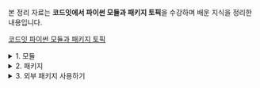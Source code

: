 본 정리 자료는 **코드잇에서 파이썬 모듈과 패키지 토픽**을 수강하며 배운 지식을 정리한 내용입니다.

[코드잇 파이썬 모듈과 패키지 토픽](https://www.codeit.kr/courses/python-intermediate/topics/python-module-and-package)

<details>
  <summary>1. 모듈</summary>

# 모듈

## 모듈이란?

모듈은 여러 기능을 모아둔 파이썬 파일이다.

만약 프로그램의 모든 기능을 한 파일에 모아 두게 되면, 어떤 부분이 어떤 역할을 하는지, 기능을 수정하고 싶으면 어떤 부분을 바꿔야 하는지 알기가 힘들다.

그래서 프로그램을 짤 때는 코드를 파일 단위 (모듈)로 나누어 주는 게 좋다.

파이썬에서는 이런 파일 하나를 모듈이라고 한다.

이렇게 코드를 모듈화시키면

(1) 한 파일에서 구현하고자 하는 게 명확해져서 코드를 짜고 관리하기가 쉬워짐

(2) 코드를 재사용할 수 있음

예를 들어, 평면도형의 면적을 구해 주는 함수들을 모아서 area 라는 모듈을 만들 수 있다.

area.py

```python
PI = 3.14

# 원의 면적을 구해 주는 함수
def circle(radius):
	return PI * radius * radius

# 정사각형의 먼적을 구해 주는 함수
def square(length):
	return length * length
```

모듈은 파일 이름에서 .py 확장자를 빼고 부른다.

## 모듈 임포트 (import)

모듈에 저장된 기능을 가져다 쓰기 위해서는 모듈을 임포트(import) 하면 된다. 모듈을 임포트하는 방법은 여러 가지가 있다.

### `import <module>`

모듈 전체를 임포트한다. 모듈 안에 있는 변수 또는 함수는 . 으로 접근할 수 있다.

run.py

```python
import area

print(area.square(2)) # 4
print(area.PI) # 3.14
```

### `from <module> import <member(s)>`

모듈에서 필요한 것들만 임포트한다. 불러온 변수나 함수를 접근할 때 앞에 module. 을 붙이지 않는다.

run.py

```python
from area import square, PI

print(square(3)) # 9
print(PI) # 3.14
```

### `from <module> import *`

모듈에서 모든 걸 임포트한다.

run.py

```python
from area import *

print(PI) # 3.14
print(square(4)) # 16
```

그런데 이 임포트 방식을 사용하면 어떤 함수가 어떤 모듈에서 왔는지 알 수가 없고, 자신도 모르게 쓸데없는 것들을 가져올 수 있다.

그래서 이 방식은 **파이썬 커뮤니티에서 권장하지 않는** 방식이다. 모듈을 사용할 때는 모듈을 그대로 가져오거나 모듈에서 필요한 것들만 가져오는 것이 추천된다.

### `as` 키워드

임포트 문 뒤에 `as` 라는 키워드(특별한 의미를 가지고 있는, 이미 예약된 문자열)를 붙여서 임포트하는 것의 이름을 바꿔줄 수 있다.

run.py

```python
# 모듈 이름을 바꿈
import area as ar
print(ar.square(5)) # 25

# 함수 이름을 바꿈
from area import square as sq
print(sq(3)) 9
```

## 모듈과 클래스

모듈에는 변수와 함수 뿐만 아니라, 클래스가 있는 경우도 많다.

예를 들어 어떤 프로그램에서는 원과 정사각형의 면적만 계산해야 하는 게 아니라 원과 정사각형을 직접 만들어서 사용해야 한다. 그러면 새로운 파일을 만들고 그 파일에서 원과 정사각형 클래스들을 정의해 주면 된다.

shapes2d.py

```python
# 원 클래스
class Circle:
	def __init__(self, radius):
		self.radius = radius

	def area(self):
		return 3.14 * self.radius

# 정사각형 클래스
class Square:
	def __init__(self, length):
		self.length = length

	def area(self):
		return self.length * self.length
```

그리고 다른 파일에서 이 클래스들을 사용하려면 이전과 같이 `import` 키워드를 사용하면 된다.

run.py

```python
import shapes2d

circle = shapes2d.Circle(2)
print(circle.area()) # 12.56

from shapes2d import Square

square = Square(3)
print(square.area()) # 9
```

물론 `as` 키워드를 사용해서 임포트하는 것의 이름을 바꿔줄 수도 있다.

run.py

```python
from shapes2d import Square as Sq

square = Sq(3)
print(square.area()) # 9
```

## 현재 파일에서 사용 가능한 기능은?

### 네임 스페이스

네임 스페이스는 파일에서 정의된 모든 이름들을 뜻한다.

`dir()` 함수는 파일의 네임스페이스를 리턴해준다.

### 모듈 안에 정의된 이름들 확인

`print(dir(area))`

area 모듈 안에 정의된 이름들을 확인할 수 있다.

### 모듈 임포트

```python
import area
print(dir())
```

이 경우 네임 스페이스에 area 라는 모듈명만 추가된다. (모듈 안에 정의된 변수나 함수는 추가 x)

```python
import area as ar
print(dir())
```

이 경우 네임 스페이스에 area 대신 ar 이 추가된다.

### 모듈의 함수 임포트

```python
from area import circle, square
print(dir())
```

이 경우 네임 스페이에 circle 함수와 square 함수가 추가된다.

### 여러 번 정의된 함수 호출

파이썬에서는 한 파일에서 같은 이름으로 여러 번 정의된 함수를 호출하면 가장 나중에 정의된 함수가 호출된다.

```python
from area import square, circle

def square(length):
	return 4 * length

print(square(3)) # 12

```

이름이 중복되면 이름이 어떤 함수를 참조 하는지 가 알기 힘들다. 그래서 한 네임 스페이스 안에는 같은 이름이 중복되지 않는 게 좋다.

이름이 중복되지 않게 하려면

```python
import area

def square(length):
	return 4 * length

print(area.square(3)) # 9
print(square(3)) # 12
```

이처럼 모듈 자체를 임포트하여 사용하는 방법이 있고,

```python
from area import square as sq

def square(length):
	return 4 * length

print(sq(3)) # 9
print(square(3)) # 12
```

이처럼 `as` 키워드를 사용하여 이름을 다른 것으로 바꿔주는 방법이 있다.

## 스탠다드 라이브러리

모듈은 여러 가지 기능을 정리해 둔 파이썬 파일이다.

파이썬에서는 개발자들이 많이 쓸법한 기능들이 이미 모듈로 만들어져 있다.

우리가 파이썬을 설치하면 스탠다드 라이브러리가 딸려온다. 스탠다드 라이브러리에는 다음과 같은 것들이 포함되어 있다.

- int, float, string 같은 자료형
- print, dir 같은 내장 함수
- 유용한 기능을 제공하는 모듈들 (스탠다드 모듈)

## 유용한 스탠다드 모듈들

  <details>
    <summary>스탠다드 모듈</summary>

### math

math는 기본적인 수학 모듈이다. 여러 수학적인 함수를 제공해준다.

```python
import math

# 코사인 함수 (모든 삼각함수는 라디안을 사용한다)
print(math.cos(0)) # 1.0

# 로그 함수
print(math.log10(100)) # 2.0
```

### random

random 모듈은 임의의 숫자를 생성하기 위한 다양한 함수들을 제공해 준다.

```python
import random

# 임의의 정수 1 <= N <= 20
print(random.randint(1, 20))

# 임의의 소수 0 <= x <= 1
print(random.uniform(0, 1))

```

### datetime

datetime 모듈은 날짜와 시간을 다루기 위한 다양한 클래스를 갖추고 있다.

```python
import datetime

# 현재 시간과 날짜
today = datetime.datetime.now()
print(today) # 2020-10-14 14:13:31.028298

# 출력값을 "요일, 월 일 연도"로 포매팅
print(today.strftime("%A, %B, %dth %Y")) # Wednesday, October, 14th 2020

# 특정 시간과 날짜
pi_day = datetime.datetime(2020, 3, 14, 13, 6, 15)
print(pi_day) # 2020-03-14 13:06:15

# 두 datetime의 차이
print(today - pi_day) # 214 days, 1:07:16.028298
```

### OS

OS는 Operating System, 즉 운영채제의 약자다. os 모듈을 통해서 파이썬으로 운영체제를 조작하거나 운영체제에 대한 정보를 가져올 수 있다.

```python
import os

# 현재 어떤 계정으로 로그인 돼있는지 확인
print(os.getlogin())

# 현재 파일의 디렉토리 확인
print(os.getcwd())

# 현재 프로세스 ID 확인
print(os.getpid())
```

### os.path

os.path 모듈은 파일 경로를 다룰 때 쓰인다.

```python
import os.path

# 프로젝트 디렉토리 경로 'Users/@@@/PycharmProjects/stadard_moduels'
# 현재 파일 경로 'Users/@@@/PycharmProjects/standard_moduels/main.py'

# 주어진 경로를 절대 경로로
print(os.path.abspath('..'))
# /Users/@@@/PycharmProjects

# 주어진 경로를 현재 디렉토리를 기준으로 한 상대 경로로
print(os.path.relpath('/Users/@@@/PycharmProjects'))
# ..

# 주어진 경로들을 병합
print(os.path.join('Users/@@@/PycharmProjects', 'standard_moduels'))
# Users/@@@/PycharmProjects/standard_moduels

```

### re

프로그래밍에서 Regular Expression (RegEx, re, 한국어로는 정규 표현식) 은 특정한 규칙/패턴을 가진 문자열을 표현하는 데 사용된다.

```python
import re

# 알파벳으로 구성된 단어들만 매칭
pattern = re.compile('^[A-Za-z]+$')
print(pattern.match('I'))  # <re.Match object; span=(0, 1), match='I'>
print(pattern.match('love')) # <re.Match object; span=(0, 4), match='love'>
print(pattern.match('python3')) # None

# 숫자가 포함된 단어들만 매칭
pattern = re.compile('.*\d+')
print(pattern.match('I'))  # None
print(pattern.match('love')) # None
print(pattern.match('python3')) # <re.Match object; span=(0, 7), match='python3'>

```

### pickle

pickle 을 사용하면 파이썬 오브젝트(객체)를 바이트(byte) 형식으로 바꿔서 파일에 저장할 수 있고, 저장된 오브젝트를 읽어올 수도 있다.

```python
import pickle

# 딕셔너리 오브젝트
obj = {'my': 'dictionary'}

# obj를 filename.pickle 파일에 저장
with open('filename.pickle', 'wb') as f:
	pickle.dump(obj, f)

# filename.pickle에 있는 오브젝트를 읽어옴
with open('filename.pickle', 'rb') as f:
	obj = pickle.load(f)

print(obj)
# {'my': 'dictionary'}

```

### json

json 모듈은 pickle 과 비슷하지만 오브젝트를 JSON 형식으로 바꿔준다.

JSON 형식에 맞는 데이터 (기본 데이터 타입들, 리스트, 딕셔너리)만 바꿀 수 있다.

```python
import json

# 딕셔너리 오브젝트
obj = {'my': 'dictionary'}

# obj를 filename.json 파일에 저장
with open('filename.json', 'w') as f:
    json.dump(obj, f)

# filename.json에 있는 오브젝트를 읽어옴
with open('filename.json', 'r') as f:
    obj = json.load(f)

print(obj)
# {'my': 'dictionary'}
```

### copy

copy 모듈은 파이썬 오브젝트를 복사할 때 쓰인다.

```python
# 리스트를 복사하려면 슬라이싱을 사용하거나 copy.copy() 함수를 사용해야 함
a = [1, 2, 3]
b = a
c = a[:]
d = copy.copy(a)
a[0] = 4
print(a, b, c, d)
# [4, 2, 3] [4, 2, 3] [1, 2, 3] [1, 2, 3]

# 하지만 오브젝트 안에 오브젝트가 있는 경우 copy.copy() 함수는 가장 바깥에 있는 오브젝트만 복사함
# 오브젝트를 재귀적으로 복사하려면 copy.deepcopy() 함수를 사용해야 함
a = [[1,2,3], [4,5,6], [7,8,9]]
b = copy.copy(a)
c = copy.deepcopy(a)
a[0][0] = 4
print(a)
# [[4, 2, 3], [4, 5, 6], [7, 8, 9]]
print(b)
# [[4, 2, 3], [4, 5, 6], [7, 8, 9]]
print(c)
# [[1, 2, 3], [4, 5, 6], [7, 8, 9]]
```

### sqlite3

sqlite3 모듈을 통해 파이썬에서 SQLite 데이터베이스를 사용할 수 있다.

```python
import sqlite3

# 데이터베이스 연결
conn = sqlite3.connect('example.db')

# SQL 문 실행
c = conn.cursor()
c.execute('''SELECT ... FROM ... WHERE ... ''')

# 가져온 데이터를 파이썬에서 사용
rows = c.fetchall()
for row in rows:
	print(row)

# 연결 종료
conn.close()

```

  </details>

## 파이썬의 모듈 검색 경로

파이썬은 어떻게 모듈의 이름만 보고 모듈을 찾아오는 것일까?

파이썬은 임포트하려는 모듈을 찾기 위해서 특정 경로들을 살핀다.

이 경로들은 `sys` 라는 스탠다드 모듈을 통해 확인해볼 수 있다.

```python
import sys

print(sys.path)
```

sys 모듈에는 파이썬의 실행 환경과 관련된 변수들과 함수들이 저장되어 있다.

이 중에 path에는 파이썬이 모듈을 찾기 위해 검색해보는 경로들이 저장되어 있다.

파이썬은 모듈 검색 경로 리스트에 있는 경로들을 순서대로 살펴 본 후, 만약 결국 모듈을 찾지 못하면 모듈을 찾을 수 없다는 에러를 낸다.

sys.path 첫번째 경로는 항상 실행한 파일이 있는 디렉토리다.

sys.path의 마지막 경로에는 site-packages 라고 하는 디렉토리가 있다. 외부 패키지들은 일반적으로 이 폴더에 저장된다.

## 모듈 검색 경로에 새로운 경로 추가하기

### sys.path에 .append()로 경로 임시 추가

첫 번째 방법은 sys.path에 새로운 경로를 직접 추가하는 것이다. sys.path는 결국 리스트이기 때문에 `.append()` 메소드를 써서 쉽게 새로운 경로를 추가할 수 있다.

예를 들어, sys.path에 바탕화면의 경로를 추가하고 싶다면 아래와 같은 코드를 추가해 주면 된다.

```python
import sys
sys.path.append('Users/@@@/Desktop') # macOS
sys.path.append('C:\\Users\\codeit\\Desktop') # Windows
```

윈도우스의 경로 같은 경우 역슬래쉬를 2개 써준다. 프로그램잉에는 `\<char>` 패턴을 가진 특수 문자들이 있다. 예를 들어 `\t` 는 탭을 뜻하고 `\n` 은 새로운 줄을 뜻한다.

윈도우스 파일 경로는 `\` 가 들어가기 때문에 `\` 와 다음 문자가 특수 문자로 인식 될 수 있기 때문에, 윈도우스 파일 경로를 다룰 때는 `\` 를 뜻하는 특수 문자, `\\`를 사용해야 한다.

### sys.path에 영구적으로 경로 추가

sys.path에 어떤 경로를 `.append()` 해 주면 프로그램이 종료되면 그 경로는 sys.path에서 사라진다. 그 경로에 있는 모듈을 쓰고 싶으면 매번 `.append()`를 해 줘야 한다.

만약 어떤 경로를 영구적으로 sys.path에 추가하려면 자신이 쓰는 IDE(예: Pycharm)의 환경 설정에 가서 Interpreter의 파일 경로에 원하는 파일 경로를 추가해 줘야 한다.

## 스크립트 VS 모듈

### 스크립트

프로그램을 작동시키는 코드를 담은 **실행 용도**의 파일

run.py

```python
import area

x = float(input('원의 반지름을 입력해 주세요: '))
print('반지름이 {}인 원의 면적인 {}입니다.\n'.format(x, area.circle(x))

y = float(input('정사각형의 변의 길이를 입력해 주세요: '))
print('변의 길이가 {}인 정사각형의 면적은 {}입니다.'.foramt(y, area.square(y))
```

### 모듈

프로그램에 필요한 변수들이나 함수들을 정의해 놓은 파일

앞서 만들어 놓은 [area.py](http://area.py) 와 같은 파일이 해당된다.

## 모듈을 스크립트로 사용해 보기

스크립트와 모듈은 서로 용도가 다른 파일이지만, 그 안에 어떤 내용을 담을 지 정한 것 뿐, 파일 자체에는 차이가 없다.

모듈 파일도 안에 테스트 코드를 넣고 실행할 수 있다.

area.py

```python
PI = 3.14

def circle(radius):
	return PI * radius * radius

def square(length):
	reutrn length * length

print(circle(2) == 12.56) # True
print(circle(5) == 78.4) # True
print(square(2) == 4) # True
print(square(5) == 25) # True
```

이처럼 area 파일을 함수들을 테스트해 주는 스크립트로 사용할 수도 있다.

하지만 안에 테스트 코드가 포함 된 모듈을 스크립트에서 임포트해서 사용하게 되면, 모듈에 포함된 테스트 코드가 그대로 실행된다는 문제가 생긴다.

모듈을 그대로 임포트하게 되면 모듈 안에 포함된 모든 코드가 실행되기 때문이다.

이 문제를 해결하기 위해서 `__name__` 이라는 특수 변수를 사용해야 한다.

### 던더 name 특수 변수

`__name__` 은 모듈의 이름을 저장해 놓은 변수이다.

`__name__` 의 값은 파이썬이 알아서 정해 주는데,

- 파일을 직접 실행하면 `__name__` 은 `__main__` 으로 설정된다.
- 파일을 임포트하면 `__name__` 은 모듈 이름으로 설정된다.

예를 들어 area 파일에서 `__name__`을 아래처럼 출력해 보면

area.py

```python
print(__name__)
```

area 파일을 직접 실행할 경우 `__main__` 이라고 나오고,

area 파일을 임포트할 경우 area 라고 나온다.

### `if __name__ == '__main__'`

`__name__` 을 사용하면 파일일 직접 실행되냐 아니면 임포트되냐에 따라서 코드의 흐름을 제어할 수 있다.

파일이 직접 실행될 때만 실행하고 싶은 코드는 `if __name__ == '__main__'` 이라는 조건문 안에 넣어주면 된다.

area.py

```python
PI = 3.14

# 원의 면적을 구해 주는 함수
def circle(radius):
	return PI * radius * radius

# 정사각형의 면적을 구해 주는 함수
def square(length):
	return length * length

if __name__ == '__main__':
	# circle 함수 테스트
	print(circle(2) == 12.56)
	print(circle(5) == 78.4)
```

area 파일을 직접 실행시키게 되면 파일의 `__name__` 은 `__main__`이 되기 때문에 조건문 안에 있는 코드가 실행되지만 area 파일을 임포트하면 `__name__` 은 area 가 되기 때문에 조건문 안에 있는 코드가 실행되지 않는다.

이처럼 `__name__` 특수 변수를 이용하면 같은 파일을 모듈처럼 쓸 수도 있고, 스크립트처럼 쓸 수도 있다.

## `main()` 함수

파이썬에서는 모든 파일을 실행할 수 있다. 파일을 실행하면 파일에 있는 모든 코드가 처음부터 끝까지 실행된다.

하지만 Java나 C, C++ 같은 언어들은 그렇지 않다. Java나 C, C++ 같은 언어들에서는 어떤 파일을 실행하기 보다는 파일 안에 있는 `main()` 이라는 함수를 실행한다. `main` 함수는 말 그대로 '주요' 함수로서 프로그램을 작동시키는 코드를 담고 있다.

예를 들어 Java의 `Hello World!` 프로그램은 아래와 같이 생겼다.

HelloWorld.java

```java
class HelloWorld {
    public static void main(String[] args) {
        System.out.println("Hello World!");
    }
}
```

프로그램이 더 복잡해지면 `main` 함수 안에서 다른 함수들을 호출할 것이다.

파이썬에서도 이 프로그래밍 패턴을 사용할 수 있다. 파일에서 어떤 프로그램을 작동시키는 부분을 그냥 `main` 이라는 함수 안에 넣어 주면 된다.

예를 들어 area 파일과 run 파일에 `main` 함수를 추가해 주면 아래와 같이 바뀐다.

area.py

```java
PI = 3.14

# 원의 면적을 구해 주는 함수
def circle(radius):
      return PI * radius * radius

# 정사각형의 면적을 구해 주는 함수
def square(length):
      return length * length

# 함수들을 테스팅 하는 메인 함수
def main():
      # circle 함수 테스트
      print(circle(2) == 12.56)
      print(circle(5) == 78.4)

      # square 함수 테스트
      print(square(2) == 4)
      print(square(5) == 25)

if __name__ == '__main__':
    main()
```

run.py

```java
import area

# 면적 계산기 프로그램
def main():
        x = float(input('원의 지름을 입력해 주세요: '))
        print('지름이 {}인 원의 면적은 {}입니다.\n'.format(x, area.circle(x)))

        y = float(input('정사각형의 변의 길이를 입력해 주세요: '))
        print('변의 길이가 {}인 정사각형의 면적은 {}입니다.'.format(y, area.square(y)))

if __name__ == '__main__':
    main()
```

`if __name__ == '__main__'` 안에 있는 코드는 파일이 직접 실행될 때만 실행되니까 그 안에서 `main` 함수를 호출해 주면 된다.

이렇게 `main` 함수를 사용하면 파일에서 프로그램을 작동시키는 코드가 어디 있는지 쉽게 알 수 있기 때문에 코드의 가독성이 올라간다. 코드의 흐름과 의도를 더 쉽게 이해할 수 있는 것이다.

따라서 파이썬에서는 `main` 함수가 요구되지 않더라도 `if __name__ == '__main__'` 과 `main()` 을 사용하는 것이 추천된다.

</details>

<details>
  <summary>2. 패키지</summary>

# 패키지

## 패키지란?

패키지는 모듈들을 모아 놓은 디렉토리를 뜻한다.

예를 들어 평면 도형의 면적을 구해 주는 area 모듈과, 입체 도형의 부피를 구해 주는 volume 모듈을 모아서 shapes 패키지를 만들었다고 하자. shapes 패키지의 구조는 다래와 같다.

```
shapes/
    __init__.py
    area.py
    volume.py
```

shapes/area.py

```python
PI = 3.14

# 원의 면적을 구해 주는 함수
def circle(radius):
    return PI * radius * radius

# 정사각형의 면적을 구해 주는 함수
def square(length):
    return length * length
```

shapes/volume.py

```python
PI = 3.14

# 구의 부피를 구해 주는 함수
def sphere(radius):
    return (4/3) * PI * radius * radius * radius

# 정육면체의 부피를 구해 주는 함수
def cube(length):
    return length * length * length
```

패키지는 일반 디렉토리와 똑같은데 안에 `__init__.py` 라는 파일이 있다.

### 패키지 임포트

모듈과 비슷하게 패키지 안에 있는 내용을 가져올 때도 `import` 키워드를 사용한다.

### `import <package.module>`

run.py

```python
import shapes.volume

print(shapes.volume.cube(3))
```

이렇게 패키지 안에 있는 모듈을 가져올 수 있다.

패키지나 모듈 안에 있는 것은 항상 . 을 이용해서 접근한다.

### `import <package>`

run.py

```python
import shapes

print(shapes.volume.cube(3)) # 오류
```

이렇게 패키지 자체를 임포트할 수도 있는데, 그러면 **패키지 안에 있는 내용들은 임포트되지 않는다** (패키지 안에 있는 모듈도 같이 임포트하려면 패키지의 init 파일을 활용해야 한다). 그래서 위 코드는 오류가 난다.

참고로 `import ...` 방식을 써서는 모듈의 함수나 변수를 바로 가져올 수 없다.

run.py

```python
import shapes.volume.cube # 오류
```

`import ...` 방식으로는 패키지나 모듈만 임포트할 수 있다.

### `from <package> import <module(s)>`

run.py

```python
from shapes import volume
print(volume.cube(3))
```

`from ... import ...` 방식도 패키지에 쓸 수 있다. 패키지 안의 모듈을 바로 가져올 수도 있고

### `from <package.module> import <member(s)>`

모듈 안에 있는 변수나 함수를 가져올 수도 있다.

run.py

```python
from shapes.volume import cube

print(cube(3))
```

### `as` 키워드

그리고 임포트 문 뒤에 `as` 키워드를 써서 임포트하는 것의 이름을 바꿔줄 수 있다.

run.py

```python
import shapes.volume as vol

print(vol.cube(3))
```

## `__init__` 파일

### shapes 패키지의 구조

```
shapes/
    __init__.py
    area.py
    volume.py
```

shapes/area.py

```python
PI = 3.14

# 원의 면적을 구해 주는 함수
def circle(radius):
    return PI * radius * radius

# 정사각형의 면적을 구해 주는 함수
def square(length):
    return length * length
```

shapes.volume.py

```python
PI = 3.14

# 구의 부피를 구해 주는 함수
def sphere(radius):
    return (4/3) * PI * radius * radius * radius

# 정육면체의 부피를 구해 주는 함수
def cube(length):
    return length * length * length
```

### `__init__` 파일이란?

패키지 안에는 `__init__.py` 라는 파일이 있다. init 파일은 '이 폴더는 파이썬 패키지다' 라고 말해주는 파일이다.

파이썬 3.3 이전 버전에서는 init 파일이 필수였다. 디렉토리 안에 init 파일이 없으면 디렉토리가 패키지로 인식되지 않아서 패키지를 임포트할 수 없었다.

파이썬 3.3 이후 버전부터는 init 파일이 필수가 아니게 됐지만 파이썬 하위 버젼과의 호환성과 패키지의 명확성을 위해 항상 패키지 안에 init 파일을 만들어 주는 것이 권장된다.

init은 initialize 를 줄인 것인데, 이 단어는 초기화를 뜻한다. 우리가 처음으로 패키지나 패키지 안에 있는 어떤 것을 임포트하면 가장 먼저 패키지의 init 파일에 있는 코드가 실행된다.

### `__init__` 파일에서 임포트 사용하기

패키지를 임포트하면 기본적으로 패키지 안에 있는 내용은 임포트되지 않는다. 패키지를 임포트할 때 패키지 안에 있는 내용도 함께 임포트하고 싶다면 init 파일을 활용해야 한다.

init 파일에 패키지와 함께 임포트하고 싶은 것들을 써 주면 된다.

shapes/**init**.py

```python
from shapes import area, volume`
```

그러면 이제 shapes 패키지를 임포트하면 area와 volume 모듈도 임포트 된다. init 파일에서 임포트하는 것은 패키지 안으로 임포트된다고 생각하면 된다. 이렇게 임포트된 area와 volume 모듈은 아래와 같이 접근할 수 있다.

run.py

```python
import shapes

print(shapes.area.circle(2))
print(shapes.volume.sphere(2))
```

그리고 모듈 대신 모듈의 함수들을 직접 임포트할 수도 있다.

`shapes/__init__.py`

```python
from shapes.area import circle, square
```

그러면 이 함수들을 아래와 같이 접근할 수 있다.

run.py

```python
import shapes

print(shapes.circle(2))
print(shapes.square(3))
```

shapes 패키지 안에서 함수들을 직접 가져왔기 때문에 area를 건너뛸 수 있는 것이다. init 파일에서 임포트 되는 것은 항상 package. 으로 접근할 수 있다. 위 처럼 호출 방식을 바꿔주는 것은 유용하게 쓰일 때도 있다.

### `__init__ 파일에서 변수 정의하기`

상수값 PI는 area 모듈에서도 쓰이고 volume 모듈에서도 쓰인다. PI처럼 패키지에 있는 여러 모듈이 필요로 하는 것들은 각 모듈에서 정의하지 않고 패키지 안에서 한 번만 정의해 주는 게 좋다. 똑같은 걸 여러 번 정의하는 건 비효율적이고 실수로 하나를 잘못 정의하면 프로그램에 오류가 나기 때문이다.

PI를 패키지 안에서 한 번만 정의해 주려면 (즉, 패키지 레벨에서 정의해 주려면) PI를 shapes 패키지의 init 파일에서 정의해 주면 된다.

`shapes/__init__.py`

```python
PI = 3.14
```

그리고 패키지 안에 있는 모듈에서는 PI를 임포트하면 된다.

shapes/area.py

```python
from shapes import PI
...
```

shapes/volume.py

```python
from shapes import PI
...
```

PI 같은 상수뿐만이 아니라 여러 모듈에서 필요한 변수, 함수 또는 객체는 패키지의 init 파일에서 정의해 주는 게 좋다.

그리고 패키지의 init 파일에서 정의되는 것들은 패키지 밖에서도 사용할 수 있다.

run.py

```python
# 1) PI 직접 임포트
from shapes import PI
PI

# 2) 패키지 임포트 후 shapes. 으로 접근
import shapes
shapes.PI
```

## `__all__` 특수 변수

### `import *`

모듈을 임포트할 때 `from <module> import *` 를 하면 모듈의 모든 내용이 임포트 된다.

하지만 모듈 대신 패키지에 `from <package> import *` 를 하면 패키지 안에 있는 게 아무것도 임포트 되지 않는다.

### `__all__` 특수 변수

`__all__` 특수 변수는 우리가 `import *` 를 했을 때 임포트 대상에서 어떤 것들을 가져와야 하는지를 정해 주는 변수이다. 임포트 대상에서 내용 전체를 가져오라고 했을 때, '전체' 가 무엇인지 정의해 주는 것이다. `__all__`은 모듈에도 적용되고 패키지에도 적용된다.

### `__all__` 과 모듈

모듈의 `__all__` 은 모듈에 해당하는 파일에서 정의한다. 예를 들어 area.py에 아래와 같은 코드를 추가해 주면:

shapes/area.py

```python
# __all__ 정의
__all__ = ['circle', 'square']

...
```

`from shapes.area import *` 를 했을 때 area 모듈의 모든 내용이 임포트 되지 않고 circle과 square 함수만 임포트 된다.

### `__all__` 과 패키지

패키지의 `__all__`은 패키지에 해당하는 init 파일에서 정의한다. 예를 들어 shapes 패키지의 init 파일에 아래와 같은 코드를 추가해 주면:

`shapes/__init__.py`

```python
# __all__ 정의
__all__ = ['area', 'volume']
```

이제 `from shapes import *` 를 하면 area 모듈과 volume 모듈이 임포트 된다.

`__all__` 을 사용하면 패키지나 모듈에 `import *` 를 했을 때 어떤 것들이 임포트 되는지를 제어할 수 있다.

그래도 여전히 `import *` 만 봐서는 정확히 어떤 것들이 임포트 되는지를 알 수 없기 때문에 `import *` 는 프로그램에서 정의되는 이름들, 즉 네임스페이스를 완벽히 이해하고 있을 때만 사용하는 것이 추천된다.

## 서브 패키지

### 서브 패키지란?

패키지 안에는 모듈도 있을 수 있고 다른 패키지들이 있을 수도 있다.

패키지 안에 또 다른 패키지가 있을 때, 안에 있는 패키지를 **서브패키지**라고 한다.

### mymath 패키지 구조

```
mymath/
    shapes/
        __init__.py
        area.py
        volume.py
    stats/
        __init__.py
        average.py
        spread.py
```

mymath/shapes/area.py

```python
PI = 3.14

# 원의 면적을 구해 주는 함수
def circle(radius):
    return PI * radius * radius

# 정사각형의 면적을 구해 주는 함수
def square(length):
    return length * length
```

mymath/shapes/volume.py

```python
PI = 3.14

# 구의 부피를 구해 주는 함수
def sphere(radius):
    return (4/3) * PI * radius * radius * radius

# 정육면체의 부피를 구해 주는 함수
def cube(length):
    return length * length * length
```

mymath/stats/average.py

```python
# 데이터의 평균을 구해 주는 함수
def data_mean(data):
    return sum(data) / len(data)

# 데이터의 중앙값을 구해 주는 함수
def data_median(data):
    data.sort()
    n = len(data)
    if n % 2 == 0:
        # 데이터 개수가 짝수면 중앙에 위치한 두 값의 평군을 구함
        # [a, b, c, d, e, f] -> median = (c+d) / 2
        return (data[n/2] + data[(n/2)-1]) / 2
    else:
        # [a, b, c, d, e] -> median = c
        return data[(n-1)/2]
```

myath/stats/spread.py

```python
# 데이터의 범위를 구해 주는 함수
def data_range(data):
    return max(data) - min(data)
```

shapes 패키지와 stats 패키지는 서브패키지라고 할 수 있다.

서브패키지도 결국 패키지이기 때문에 지금까지 익힌 임포트 방식들을 사용하면 된다.

### 임포트 총정리

### `import ...`

run.py

```python
# 패키지 임포트
import mymath

# 서브패키지 임포트
import mymath.shapes

# 모듈 임포트
import mymath.shapes.area

# 모듈 안에 있는 변수나 함수는 이 방식으로 임포트 할 수 없음
import mymath.shapes.area.circle # 오류
```

그냥 `import` 뒤에 가져오고 싶은 모듈이나 패키지를 써 주면 된다. 하지만 모듈 안에 있는 변수나 함수는 이 방식으로 임포트할 수 없다.

그리고 (서브)패키지를 임포트할 때는 패키지와 같이 임포트하고 싶은 걸 피키지의 init 파일에 적어줘야 한다.

### `from ... import ...`

run.py

```python
# 패키지 안에 있는 패키지 임포트
from mymath import shapes

# 패키지 안에 있는 모듈 임포트
from mymath.shapes import area

# 모듈 안에 있는 함수 임포트
from mymath.shapes.aera import circle

# 임포트 뒤에는 . 을 쓸 수 없음
from mymath import shapes.area # 오류
```

`from` 뒤에는 모듈이나 패키지가 올 수 있다. `import` 뒤에는 모듈이나 패키지 안에서 가져오고 싶은 걸 써준다. `import` 뒤에는 . 을 쓸 수 없다.

### `as` 키워드

항상 임포트 문 뒤에 `as` 키워드를 써서 임포트하는 것의 이름을 바꿔 줄 수 있다.

## 상대 경로 임포트

mymath 패키지의 구조와 그 안의 (서브 패키지 안의) 모듈들의 코드는 앞서 표기된 것과 동일하다.

임포트를 하는 곳의 위치를 기준으로 임포트 하려는 것의 위치를 상대적으로 표현하는 걸 **상대 경로 임포트**라고 한다. 반대로 우리가 계속해 왔던 것처럼 임포트하려는 것의 경로를 다 풀어서 써 주는 것은 **절대 경로 임포트**라고 한다.

상대 경로 임포트는 항상 `.` 아니면 `..` 으로 시작한다. `.` 은 현재 패키지 안을 뜻하고, `..` 은 상위 패키지 안을 뜻한다.

예를 들어 shaeps 패키지의 init 파일의 기준으로는 현재 패키지가 mymath/shapes 이고 상위 패키지는 mymath 일 것이다.

### 1. shapes 패키지의 init 파일에서 패키지 안에 있는 모듈들 가져오기:

`mymath/shapes/__init__.py`

```python
# 절대 경로 임포트
from mymath.shapes import area, volume

# 상대 경로 임포트
from . import area, volume
```

상대 경로가 훨씬 더 간결하다.

임포트 문이 의미하는 것도 명확하다: 현재 패키지에서 area, volume 모듈을 임포트 하라는 뜻

### 2. stats 패키지의 init 파일에서 패키지의 모듈들 안에 있는 함수들 모두 가져오기:

`mymath/stats/__init__.py`

```python
# 절대 경로 임포트
from mymath.stats.average import *
from mymath.stats.spread import *

# 상대 경로 임포트
from .average import *
from .spread import *
```

첫 번째 예시와 비슷하게 상대 경로를 사용할 때 임포트 문이 더 간결해졌고 의미하는 것도 명확하다: 현재 패키지의 average, spread 모듈에서 모든 내용을 다 가져오라는 뜻

### 3. area 모듈에서 average 모듈에 있는 `data_mean` 함수 가져오기

프로그램을 만들다 보면 이렇게 패키지 안에서 다른 패키지에 있는 것이 필요할 때도 있다.

mymath/shapes.area.py

```python
# 절대 경로 임포트
from mymath.stats.average import data_mean

# 상대 경로 임포트
from ..stats.average import data_mean
```

이번에는 상대 경로를 봐서는 average 모듈이 정확히 어디에 있는지, 패키지 구조가 어떻게 되는지 파악하기가 힘들다.

상대 경로가 복잡해지는 경우 (주로 `..` 을 쓰는 경우)에는 그냥 절대 경로를 쓰는 것이 좋다.

</details>

<details>
  <summary>3. 외부 패키지 사용하기</summary>

# 외부 패키지 사용하기

## 외부 패키지란?

파이썬을 사용하는 개발자들이 여러 프로그래밍 분야에서 유용하게 쓰이는 기능들을 패키지로 만들어 놓은 것을 외부 패키지, 또는 외부 라이브러리라고 함

### 외부 패키지 사용법?

패키지에 어떤 함수들이 어떤 함수들이 있는지, 함수들이 어떤 일들을 하는지는

패키지의 공식 문서에 잘 정리되어 있다. 또한, 구글링을 통해서도 좋은 자료를 많이 찾을 수 있다.

### PyPI (Python Package Index)

파이썬에는 PyPI라는 공식 패키지 저장소가 있다.

여기에는 데이터 분석, 머신 러닝, 업무 자동화, 웹 개발을 포함한, 거의 모든 프로그래밍 분야의 패키지들이 있다.

PyPI을 통해서 파이썬 패키지들을 검색할 수 있고, 개별 패키지 페이지로 가면 패키지에 대한 설명을 볼 수 있다.

잘 갖춰진 공식 문서에는 Getting Strarted, User Guide, API reference와 같은 섹션이 따로 있다.

Getting Started는 입문자들을 위한 가이드로서, 패키지를 설치하는 법, 패키지의 핵심 개념들에 대한 설명 및 튜토리얼을 찾아볼 수 있다.

User Guide는 더 일반적인 가이드로서, 모든 토픽들에 대한 설명들이 있다.

API reference는 패키지의 기능과 개념을 설명해 주기 보다는, 패키지의 함수들과 객체의 인풋 파라미터, 리턴 값에 대해서 자세히 알려준다.

### API란?

외부 패키지 안에는 보통 엄청나게 많은 코드가있다. 그런데 그 코드의 대부분은 어떤 기능을 구현하기 위해서 내부적으로 사용된다. 패키지의 사용자는 패키지의 특정 함수들이나 클래스들을 이용해서 패키지의 기능을 쉽게 사용할 수 있다. 이렇게 패키지의 기능을 사용자에게 노출하는 함수들 또는 클래스들을 합쳐서 API (Application Programming Interface)라고 한다.

패키지의 init 파일에서는 패키지의 핵심 API를 쉽게 사용할 수 있도록 임포트해 주는 게 좋다.

## 스탠다드 라이브러리 vs 외부 라이브러리

### 스탠다드 라이브러리

스탠다드 라이브러리는 프로그래밍에 필요한 가장 기본적인 기능들을 제공한다. 스탠다드 라이브러리 안에는 자료형, 내장 함수, 스탠다드 모듈 등이 있다.

참고로 스탠다드 라이브러리는 패키지가 아니다. 여기서 '라이브러리'는 단순히 어떤 기능들의 모음을 뜻한다.

스탠다드 라이브러리는 파이썬을 설치하면 기본적으로 딸려오기 때문에 따로 설치하지 않아도 된다.

### 외부 라이브러리

외부 라이브러리 또는 외부 패키지는 파이썬을 사용하는 일반 개발자들이 패키지를 만들어서 PyPI에 업로드해 놓은 것이다.

외부 라이브러리는 파이썬의 일부가 아니고 직접 설치해야 한다.

## 파이썬의 가장 대표적인 패키지들

### 데이터 분석 & 시각화

**numpy**

numpy는 행렬(다차원 배열)을 다루는 패키지다. 데이터 분석이나 머신 러닝을 할 때는 데이터가 행렬 형식인 경우가 많다.

**pandas**

pandas는 데이터를 우리가 쉽게 다룰 수 있는 테이블 형식으로 만들어 준다. 결국 데이터 분석이나 머신 러닝을 하려면 데이터를 다뤄야 하기 때문에 pandas는 데이터 분석의 가장 핵심적인 패키지라고 할 수 있다. 거의 모든 데이터 사이언스 패키지들은 pandas와 연동이 된다.

**matplotlib**

matplotlib는 파이썬에서 가장 많이 쓰이는 데이터 시각화 라이브러리다. 일반적인 그래프들은 거의 다 matplotlib로 그릴 수 있다.

**seaborn**

seaborn은 matplotlib를 기반으로 한 시각화 라이브러리다. matplotlib보다 간단한 문법을 사용해서 더 예쁜 그래프들을 그릴 수 있다.

## 머신 러닝

**sklearn**

sklearn은 가장 대중적인 머신 러닝 라이브러리다. 기본적인 머신 러닝 알고리즘은 모두 지원한다. 데이터 가공, 모델 평가 기능도 제공한다.

**tensorflow, pytorch, keras**

모두 딥러닝에 최적화된 라이브러리들이다. 컴퓨터 비전에 많이 사용되는 CNN (Convolutional Neural Network(, 자연어 처리에 많이 사용되는 RNN (Recurrent Neural Network) 모델 등을 구현할 수 있다.

**nltk**

nltk는 텍스트 데이터 가공, 시각화 등을 지원하는 자연어 처리 라이브러리다.

## 웹 개발

**django**

django는 파이썬에서 많이 쓰이는 웹 프레임워크다.

일반적으로 프레임워크는 어떤 소프트웨어의 뼈대 같은 역할을 한다. 웹 프레임워크는 웹 애플리케이션을 만들기 위한 뼈대다. 사용자는 뼈대를 제외한 나머지 디테일을 채워 넣기만 하면 된다.

**flask**

flask는 파이썬에서 많이 쓰이는 또 다른 웹 프레임워크다.

django는 웹 개발에 필요한 모든 기능을 제공하지만 비교적 복잡하고, flask는 기본적인 기능만 제공하지만 비교적 간단하다.

## 기타

**beautifulsoup4**

beautifulsoup4는 html 또는 xml 문서를 파싱(원하는 데이터를 특정 패턴이나 순서로 추출해 가공하는 것)해 주는 라이브러리다. 보통 웹에서 원하는 데이터를 긁어 오는 작업인 웹 스크레이핑(web scraping)에 많이 사용된다.

**selenium**

selenium은 웹 브라우저 동작을 자동화해 주는 패키지이다. selenium을 사용하면 클릭, 로그인, 검색, 스크롤링 등을 자동화할 수 있다. 웹 애플리케이션 테스팅 자동화와 웹 스크레이핑에 많이 사용된다.

**requests**

requests는 파이썬의 간편한 http 라이브러리다. requests 라이브러리를 통해 쉽게 http 요청을 보낼 수 있다.

**opencv**

opencv는 컴퓨터 비전에 많이 사용되는 라이브러리다. 이미지 프로세싱, 얼굴 인식, 문자 인식 등 많은 기능을 제공한다.

</details>
